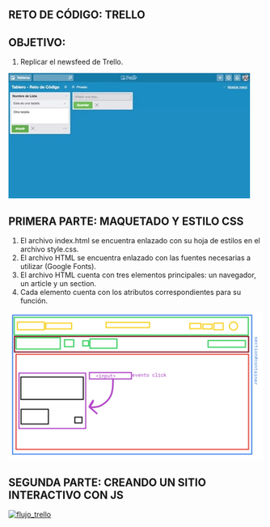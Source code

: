 ## RETO DE CÓDIGO: TRELLO

## OBJETIVO:
1. Replicar el newsfeed de Trello.

![Twitter Weebsite](assets/images/trello.jpg)

## PRIMERA PARTE: MAQUETADO Y ESTILO CSS
1. El archivo index.html se encuentra enlazado con su hoja de estilos en el archivo style.css.
2. El archivo HTML se encuentra enlazado con las fuentes necesarias a utilizar (Google Fonts).
3. El archivo HTML cuenta con tres elementos principales: un navegador, un article y un section.
4. Cada elemento cuenta con los atributos correspondientes para su función. 

![Diagrama Maquetado](assets/images/maquetado.jpg)

## SEGUNDA PARTE: CREANDO UN SITIO INTERACTIVO CON JS

<a href="https://ibb.co/eTnMnw"><img src="https://image.ibb.co/iKGE7w/flujo_trello.jpg" alt="flujo_trello" border="0"></a>
